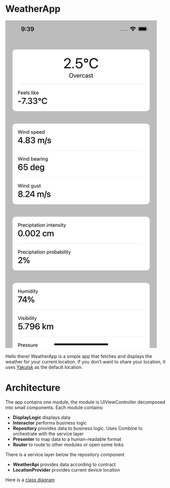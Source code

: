 # WeatherApp

![](Weather.png)

Hello there! WeatherApp is a simple app that fetches and displays the weather for your current location. If you don't want to share your location, it uses [Yakutsk](https://www.nationalgeographic.com/magazine/2018/02/explore-yakutsk-russia-coldest-city/) as the default location.

# Architecture
The app contains one module, the module is UIViewController decomposed into small components. Each module contains:
- **DisplayLogic** displays data
- **Interactor** performs business logic
- **Repository** provides data to business logic. Uses Combine to orchestrate with the service layer
- **Presenter** to map data to a human-readable format
- **Router** to route to other modules or open some links

There is a service layer below the repository component
- **WeatherApi** provides data according to contract
- **LocationProvider** provides current device location

Here is a [class diagram](Weather.pdf)
